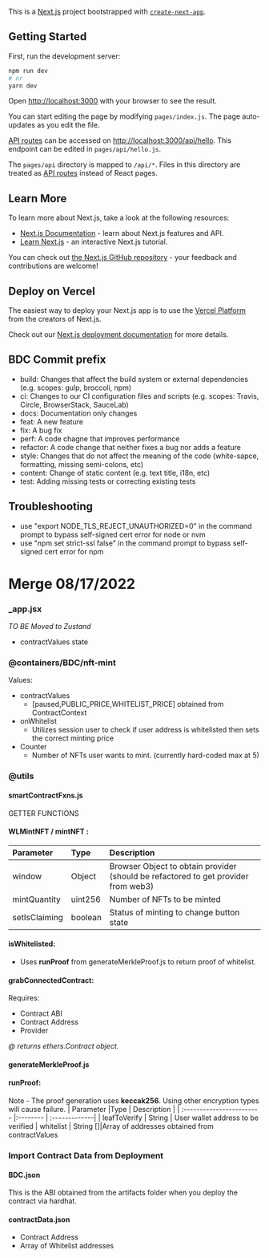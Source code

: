 This is a [Next.js](https://nextjs.org/) project bootstrapped with [`create-next-app`](https://github.com/vercel/next.js/tree/canary/packages/create-next-app).

## Getting Started

First, run the development server:

```bash
npm run dev
# or
yarn dev
```

Open [http://localhost:3000](http://localhost:3000) with your browser to see the result.

You can start editing the page by modifying `pages/index.js`. The page auto-updates as you edit the file.

[API routes](https://nextjs.org/docs/api-routes/introduction) can be accessed on [http://localhost:3000/api/hello](http://localhost:3000/api/hello). This endpoint can be edited in `pages/api/hello.js`.

The `pages/api` directory is mapped to `/api/*`. Files in this directory are treated as [API routes](https://nextjs.org/docs/api-routes/introduction) instead of React pages.

## Learn More

To learn more about Next.js, take a look at the following resources:

-   [Next.js Documentation](https://nextjs.org/docs) - learn about Next.js features and API.
-   [Learn Next.js](https://nextjs.org/learn) - an interactive Next.js tutorial.

You can check out [the Next.js GitHub repository](https://github.com/vercel/next.js/) - your feedback and contributions are welcome!

## Deploy on Vercel

The easiest way to deploy your Next.js app is to use the [Vercel Platform](https://vercel.com/new?utm_medium=default-template&filter=next.js&utm_source=create-next-app&utm_campaign=create-next-app-readme) from the creators of Next.js.

Check out our [Next.js deployment documentation](https://nextjs.org/docs/deployment) for more details.

## BDC Commit prefix

-   build: Changes that affect the build system or external dependencies (e.g. scopes: gulp, broccoli, npm)
-   ci: Changes to our CI configuration files and scripts (e.g. scopes: Travis, Circle, BrowserStack, SauceLab)
-   docs: Documentation only changes
-   feat: A new feature
-   fix: A bug fix
-   perf: A code chagne that improves performance
-   refactor: A code change that neither fixes a bug nor adds a feature
-   style: Changes that do not affect the meaning of the code (white-sapce, formatting, missing semi-colons, etc)
-   content: Change of static content (e.g. text title, i18n, etc)
-   test: Adding missing tests or correcting existing tests

## Troubleshooting

-   use "export NODE_TLS_REJECT_UNAUTHORIZED=0" in the command prompt to bypass self-signed cert error for node or nvm
-   use "npm set strict-ssl false" in the command prompt to bypass self-signed cert error for npm

# Merge 08/17/2022

### \_app.jsx

_TO BE Moved to Zustand_

-   contractValues state

### @containers/BDC/nft-mint

Values:

-   contractValues
    -   [paused,PUBLIC_PRICE,WHITELIST_PRICE] obtained from ContractContext
-   onWhitelist
    -   Utilizes session user to check if user address is whitelisted then sets the correct minting price
-   Counter
    -   Number of NFTs user wants to mint. (currently hard-coded max at 5)

### @utils

#### **smartContractFxns.js**

GETTER FUNCTIONS

#### WLMintNFT / mintNFT :

| Parameter     | Type    | Description                                                                        |
| :------------ | :------ | :--------------------------------------------------------------------------------- |
| window        | Object  | Browser Object to obtain provider (should be refactored to get provider from web3) |
| mintQuantity  | uint256 | Number of NFTs to be minted                                                        |
| setIsClaiming | boolean | Status of minting to change button state                                           |

#### isWhitelisted:

-   Uses **runProof** from generateMerkleProof.js to return proof of whitelist.

#### grabConnectedContract:

Requires:

-   Contract ABI
-   Contract Address
-   Provider

_@ returns ethers.Contract object._

#### **generateMerkleProof.js**

#### runProof:

Note - The proof generation uses **keccak256**. Using other encryption types will cause failure.
| Parameter |Type | Description |
| :------------------------ |:-------- | :-------------|
| leafToVerify | String | User wallet address to be verified
| whitelist | String []|Array of addresses obtained from contractValues

### Import Contract Data from Deployment

#### **BDC.json**

This is the ABI obtained from the artifacts folder when you deploy the contract via hardhat.

#### **contractData.json**

-   Contract Address
-   Array of Whitelist addresses
